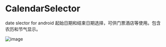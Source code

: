 # CalendarSelector
date slector for android
起始日期和结束日期选择，可供门票酒店等使用。包含农历和节气显示。

![image](https://github.com/shidongdi/CalendarSelector/blob/master/screenshot.png)
